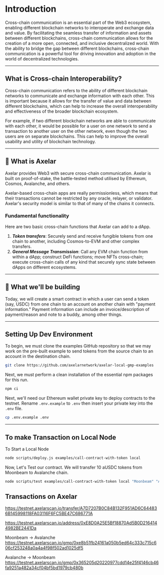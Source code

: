 # Introduction

Cross-chain communication is an essential part of the Web3 ecosystem, enabling different blockchain networks to interoperate and exchange data and value. By facilitating the seamless transfer of information and assets between different blockchains, cross-chain communication allows for the creation of a more open, connected, and inclusive decentralized world. With the ability to bridge the gap between different blockchains, cross-chain communication is a powerful tool for driving innovation and adoption in the world of decentralized technologies.

---

## What is Cross-chain Interoperability?

Cross-chain communication refers to the ability of different blockchain networks to communicate and exchange information with each other. This is important because it allows for the transfer of value and data between different blockchains, which can help to increase the overall interoperability and effectiveness of the broader blockchain ecosystem.

For example, if two different blockchain networks are able to communicate with each other, it would be possible for a user on one network to send a transaction to another user on the other network, even though the two users are on separate blockchains. This can help to improve the overall usability and utility of blockchain technology.

---

## 🤔 What is Axelar

Axelar provides Web3 with secure cross-chain communication. Axelar is built on proof-of-stake, the battle-tested method utilised by Ethereum, Cosmos, Avalanche, and others.

Axelar-based cross-chain apps are really permissionless, which means that their transactions cannot be restricted by any oracle, relayer, or validator. Axelar's security model is similar to that of many of the chains it connects.

### Fundamental functionality

Here are two basic cross-chain functions that Axelar can add to a dApp.

1. **_Token transfers_**: Securely send and receive fungible tokens from one chain to another, including Cosmos-to-EVM and other complex transfers.
2. **_General Message Transmission_**: Call any EVM chain function from within a dApp; construct DeFi functions; move NFTs cross-chain; execute cross-chain calls of any kind that securely sync state between dApps on different ecosystems.

---

## 🚀 What we'll be building

Today, we will create a smart contract in which a user can send a token (say, USDC) from one chain to an account on another chain with "payment information." Payment information can include an invoice/description of payment/reason and note to a buddy, among other things.

---

## Setting Up Dev Environment

To begin, we must clone the examples GitHub repository so that we may work on the pre-built example to send tokens from the source chain to an account in the destination chain.

```bash
git clone https://github.com/axelarnetwork/axelar-local-gmp-examples
```

Next, we must perform a clean installation of the essential npm packages for this run.

```bash
npm ci
```

Next, we'll need our Ethereum wallet private key to deploy contracts to the testnet. Rename `.env.example` to `.env` then insert your private key into the `.env` file.

```bash
cp .env.example .env
```

---
## To make Transaction on Local Node

To Start a Local Node

```bash
node scripts/deploy.js examples/call-contract-with-token local
```

Now, Let's Test our contract. We will transfer 10 aUSDC tokens from Moonbeam to Avalanche chain.

```bash
node scripts/test examples/call-contract-with-token local "Moonbeam" "Avalanche" 10 [address1],[address2] "Message"
```

## Transactions on Axelar    

https://testnet.axelarscan.io/transfer/A7D7207B0C84B132F951AD6C644836B145998118FA03116F6FC5BE47C686771A

https://testnet.axelarscan.io/address/0xE8D0A25E5Bf18870Ad5B0D2164144982BE2441Da

Moonbeam -> Avalanche
https://testnet.axelarscan.io/gmp/0xe8b51fb24161a050b5ed64c333c715c606cf253248a0a4a4f98f502ad1025df5    

Avalanche -> Moonbeam
https://testnet.axelarscan.io/gmp/0x365205d20220977cdd14e25f4146cb46fa9251a482a34cf04bf5bd1979cb480b